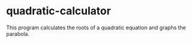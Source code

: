 # quadratic-calculator
This program calculates the roots of a quadratic equation and graphs the parabola.
